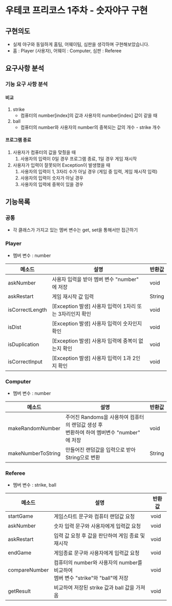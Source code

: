 # 우테코 프리코스 1주차 - 숫자야구 구현
## 구현의도
- 실제 야구와 동일하게 홈팀, 어웨이팀, 심판을 생각하며 구현해보았습니다.
- 홈 : Player (사용자), 어웨이 : Computer, 심판 : Referee
## 요구사항 분석
### 기능 요구 사항 분석
#### 비교
1. strike
    - 컴퓨터의 number[index]의 값과 사용자의 number[index] 값이 같을 때
2. ball
   - 컴퓨터의 number와 사용자의  number의 중복되는 값의 개수 - strike 개수
#### 프로그램 종료
1. 사용자가 컴퓨터의 값을 맞췄을 때
    1. 사용자의 입력이 0일 경우 프로그램 종료, 1일 경우 게임 재시작
2. 사용자가 입력이 잘못되어 Exception이 발생했을 때
   1. 사용자의 입력이 1, 3자리 수가 아닐 경우 (게임 중 입력, 게임 재시작 입력)
   2. 사용자의 입력이 숫자가 아닐 경우
   3. 사용자의 입력에 중복이 있을 경우

## 기능목록
### 공통
- 각 클래스가 가지고 있는 멤버 변수는 get, set을 통해서만 접근하기
### Player
- 멤버 변수 : number

| 메소드             | 설명                                     | 반환값    |
|-----------------|----------------------------------------|--------|
| askNumber       | 사용자 입력을 받아 멤버 변수 "number" 에 저장         | void   |
| askRestart      | 게임 재시작 값 입력                            | String |
| isCorrectLength | [Exception 발생] 사용자 입력이 1자리 또는 3자리인지 확인 | void   |
| isDist          | [Exception 발생] 사용자 입력이 숫자인지 확인         | void   |
| isDuplication   | [Exception 발생] 사용자 입력에 중복이 없는지 확인      | void   |
| isCorrectInput  | [Exception 발생] 사용자 입력이 1과 2인지 확인       | void   |

### Computer
- 멤버 변수 : number

| 메소드                | 설명                                         | 반환값    |
|--------------------|--------------------------------------------|--------|
| makeRandomNumber   | 주어진 Randoms을 사용하여 컴퓨터의 랜덤값 생성 후 <br/>변환하여 하여 멤버변수 "number" 에 저장 | void   |
| makeNumberToString | 만들어진 랜덤값을 입력으로 받아 String으로 변환              | String |

### Referee
- 멤버 변수 : strike, ball

| 메소드           | 설명                                                            | 반환값  |
|---------------|---------------------------------------------------------------|------|
| startGame     | 게임스타트 문구와 컴퓨터 랜덤값 요청                                          | void |
| askNumber     | 숫자 입력 문구와 사용자에게 입력값 요청                                        | void |
| askRestart    | 입력 값 요청 후 값을 판단하여 게임 종료 및 재시작                                 | void |
| endGame       | 게임종료 문구와 사용자에게 입력값 요청                                         | void |
| compareNumber | 컴퓨터의 number와 사용자의 number를 비교하여<br/>멤버 변수 "strike"와 "ball"에 저장 | void |
| getResult     | 비교하여 저장된 strike 값과 ball 값을 가져옴                                | void |
